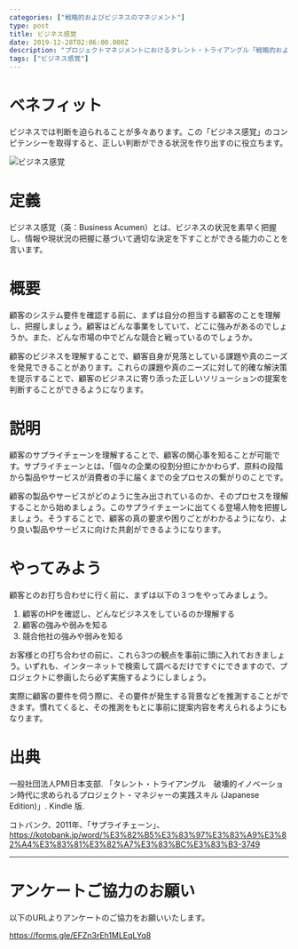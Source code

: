```yaml
---
categories: ["戦略的およびビジネスのマネジメント"]
type: post
title: ビジネス感覚
date: 2019-12-28T02:06:00.000Z
description: "プロジェクトマネジメントにおけるタレント・トライアングル「戦略的およびビジネスのマネジメント」より、「ビジネス感覚」への理解を深めプロジェクト・マネジャーに必要とされるコンピテンシーを身に着けよう。"
tags: ["ビジネス感覚"]
---
```

# ベネフィット

ビジネスでは判断を迫られることが多々あります。この「ビジネス感覚」のコンピテンシーを取得すると、正しい判断ができる状況を作り出すのに役立ちます。

![ビジネス感覚](/img/ビジネス感覚.png "ビジネス感覚")

# 定義

ビジネス感覚（英：Business Acumen）とは、ビジネスの状況を素早く把握し、情報や現状況の把握に基づいて適切な決定を下すことができる能力のことを言います。

# 概要

顧客のシステム要件を確認する前に、まずは自分の担当する顧客のことを理解し、把握しましょう。顧客はどんな事業をしていて、どこに強みがあるのでしょうか。また、どんな市場の中でどんな競合と戦っているのでしょうか。

顧客のビジネスを理解することで、顧客自身が見落としている課題や真のニーズを発見できることがあります。これらの課題や真のニーズに対して的確な解決策を提示することで、顧客のビジネスに寄り添った正しいソリューションの提案を判断することができるようになります。

# 説明

顧客のサプライチェーンを理解することで、顧客の関心事を知ることが可能です。サプライチェーンとは、「個々の企業の役割分担にかかわらず、原料の段階から製品やサービスが消費者の手に届くまでの全プロセスの繋がりのことです。

顧客の製品やサービスがどのように生み出されているのか、そのプロセスを理解することから始めましょう。このサプライチェーンに出てくる登場人物を把握しましょう。そうすることで、顧客の真の要求や困りごとがわかるようになり、より良い製品やサービスに向けた共創ができるようになります。

# やってみよう

顧客とのお打ち合わせに行く前に、まずは以下の３つをやってみましょう。

1. 顧客のHPを確認し、どんなビジネスをしているのか理解する
2. 顧客の強みや弱みを知る
3. 競合他社の強みや弱みを知る

お客様との打ち合わせの前に、これら3つの観点を事前に頭に入れておきましょう。いずれも、インターネットで検索して調べるだけですぐにできますので、プロジェクトに参画したら必ず実施するようにしましょう。

実際に顧客の要件を伺う際に、その要件が発生する背景などを推測することができます。慣れてくると、その推測をもとに事前に提案内容を考えられるようにもなります。

# 出典

一般社団法人PMI日本支部. 「タレント・トライアングル　破壊的イノベーション時代に求められるプロジェクト・マネジャーの実践スキル (Japanese Edition)」. Kindle 版.

コトバンク、2011年、「サプライチェーン」、https://kotobank.jp/word/%E3%82%B5%E3%83%97%E3%83%A9%E3%82%A4%E3%83%81%E3%82%A7%E3%83%BC%E3%83%B3-3749

- - -

# アンケートご協力のお願い

以下のURLよりアンケートのご協力をお願いいたします。

https://forms.gle/EFZn3rEh1MLEqLYq8
